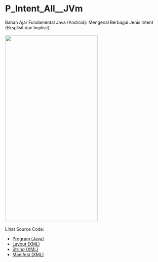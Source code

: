 # P_Intent_All__JVm
Bahan Ajar Fundamental Java (Android): Mengenal Berbagai Jenis Intent (Eksplisit dan Implisit).<br><br>
<img src="https://github.com/RizkyKhapidsyah/P_Intent_All__JVm/blob/master/result/R20191212_015600%2000_00_01.50-00_01_30.gif" height=600px width=300px><br><br>
Lihat Source Code:<br>
- <a href="https://github.com/RizkyKhapidsyah/P_Intent_All__JVm/tree/master/app/src/main/java/com/rizkykhapidsyah/p_intent_all__jvm">Program (Java)</a><br>
- <a href="https://github.com/RizkyKhapidsyah/P_Intent_All__JVm/tree/master/app/src/main/res/layout">Layout (XML)</a><br>
- <a href="https://github.com/RizkyKhapidsyah/P_Intent_All__JVm/blob/master/app/src/main/res/values/strings.xml">String (XML)</a><br>
- <a href="https://github.com/RizkyKhapidsyah/P_Intent_All__JVm/blob/master/app/src/main/AndroidManifest.xml">Manifest (XML)</a><br>
